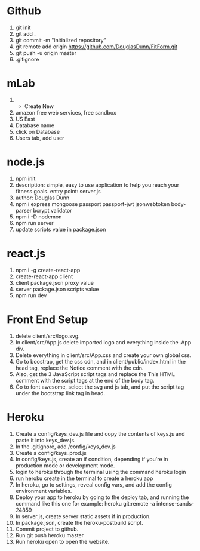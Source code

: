 # Github
1. git init
2. git add .
3. git commit -m "initialized repository"
4. git remote add origin https://github.com/DouglasDunn/FitForm.git
5. git push -u origin master
6. .gitignore

# mLab
1. + Create New
2. amazon free web services, free sandbox
3. US East
4. Database name
5. click on Database
6. Users tab, add user

# node.js
1. npm init
2. description: simple, easy to use application to help you reach your fitness goals.
entry point: server.js
3. author: Douglas Dunn
4. npm i express mongoose passport passport-jwt jsonwebtoken body-parser bcrypt validator
5. npm i -D nodemon
6. npm run server
7. update scripts value in package.json

# react.js
1. npm i -g create-react-app
2. create-react-app client
3. client package.json proxy value
4. server package.json scripts value
5. npm run dev

# Front End Setup
1. delete client/src/logo.svg.
2. In client/src/App.js delete imported logo and everything inside the .App div.
3. Delete everything in client/src/App.css and create your own global css.
4. Go to boostrap, get the css cdn, and in client/public/index.html in the head tag, replace the Notice comment with the cdn.
5. Also, get the 3 JavaScript script tags and replace the This HTML comment with the script tags at the end of the body tag.
6. Go to font awesome, select the svg and js tab, and put the script tag under the bootstrap link tag in head.

# Heroku
1. Create a config/keys_dev.js file and copy the contents of keys.js and paste it into keys_dev.js.
2. In the .gitignore, add /config/keys_dev.js
3. Create a config/keys_prod.js
4. In config/keys.js, create an if condition, depending if you're in production mode or development mode.
5. login to heroku through the terminal using the command heroku login
6. run heroku create in the terminal to create a heroku app
7. In heroku, go to settings, reveal config vars, and add the config environment variables.
8. Deploy your app to heroku by going to the deploy tab, and running the command like this one for example: heroku git:remote -a intense-sands-24859
9. In server.js, create server static assets if in production.
10. In package.json, create the heroku-postbuild script.
11. Commit project to github.
12. Run git push heroku master
13. Run heroku open to open the website.
